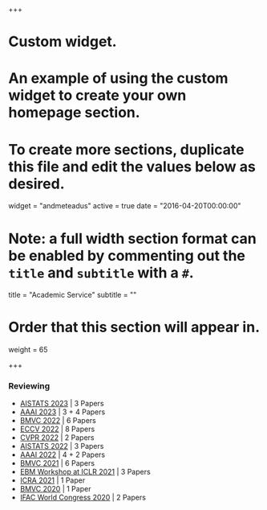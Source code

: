 +++
# Custom widget.
# An example of using the custom widget to create your own homepage section.
# To create more sections, duplicate this file and edit the values below as desired.
widget = "andmeteadus"
active = true
date = "2016-04-20T00:00:00"

# Note: a full width section format can be enabled by commenting out the `title` and `subtitle` with a `#`.
title = "Academic Service"
subtitle = ""

# Order that this section will appear in.
weight = 65

+++

### Reviewing

* [AISTATS 2023](http://aistats.org/aistats2023/) | 3 Papers
* [AAAI 2023](https://aaai.org/Conferences/AAAI-23/) | 3 + 4 Papers
* [BMVC 2022](https://bmvc2022.org/) | 6 Papers
* [ECCV 2022](https://eccv2022.ecva.net/) | 8 Papers
* [CVPR 2022](https://cvpr2022.thecvf.com/) | 2 Papers
* [AISTATS 2022](http://aistats.org/aistats2022/) | 3 Papers
* [AAAI 2022](https://aaai.org/Conferences/AAAI-22/) | 4 + 2 Papers
* [BMVC 2021](https://www.bmvc2021-virtualconference.com/) | 6 Papers
* [EBM Workshop at ICLR 2021](https://sites.google.com/view/ebm-workshop-iclr2021) | 3 Papers
* [ICRA 2021](https://www.ieee-ras.org/about-ras/ras-calendar/upcoming-ras-events/event/1920-icra-2021) | 1 Paper
* [BMVC 2020](https://www.bmvc2020-conference.com/) | 1 Paper
* [IFAC World Congress 2020](https://www.ifac2020.org/) | 2 Papers
